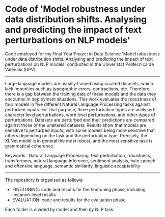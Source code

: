 # Code of 'Model robustness under data distribution shifts. Analysing and predicting the impact of text perturbations on NLP models' 
Code employed for my Final Year Project in Data Science 'Model robustness under data distribution shifts. Analysing and predicting the impact of text perturbations on NLP models' conducted in the Univeristat Politècnica de València (UPV)

------

Large language models are usually trained using curated datasets, which lack impurities such as typographic errors, contractions, etc. Therefore, there is a gap between the training data of these models and the data they encounter in deployment situations. This work evaluates the robustness of four models in five different Natural Language Processing tasks against perturbed inputs. For that purpose, three perturbation types are analysed: character level perturbations, word level perturbations, and other types of perturbations. Datasets are perturbed and their predictions are compared against those of the unaltered datasets. Results show that models are sensitive to perturbed inputs, with some models being more sensitive that others depending on the task and the perturbation type. Precisely, the XLNet model is in general the most robust, and the most sensitive task is grammatical coherence.

Keywords : Natural Language Processing, text perturbation, robustness, transformers, natural language inference, sentiment analysis, hate speech and offensive language, semantic similarity, linguistic acceptability

------

The repository is organised as follows:

- FINETUNING: code and results for the finetuning phase, including instance-level results
- EVALUATION: code and results for the evaluation phase

Each folder is divided by model and then by NLP task. 

